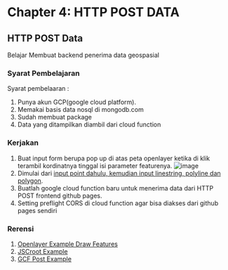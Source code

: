 # Chapter 4: HTTP POST DATA
## HTTP POST Data
Belajar Membuat backend penerima data geospasial
### Syarat Pembelajaran
Syarat pembelaaran :
1. Punya akun GCP(google cloud platform).
2. Memakai basis data nosql di mongodb.com
3. Sudah membuat package
4. Data yang ditampilkan diambil dari cloud function

### Kerjakan
1. Buat input form berupa pop up di atas peta openlayer ketika di klik terambil kordinatnya tinggal isi parameter featurenya.
   ![image](https://github.com/bukped/gis/assets/11188109/b873f02c-97ef-4f45-a092-a7479f4caf59)
2. Dimulai dari [input point dahulu, kemudian input linestring, polyline dan polygon](https://openlayers.org/en/latest/examples/draw-features.html).
3. Buatlah google cloud function baru untuk menerima data dari HTTP POST frontend github pages.
4. Setting preflight CORS di cloud function agar bisa diakses dari github pages sendiri

### Rerensi
1. [Openlayer Example Draw Features](https://openlayers.org/en/latest/examples/draw-features.html)
2. [JSCroot Example](https://jscroot.github.io/examples/)
3. [GCF Post Example](https://petapedia.github.io/gcf/)
